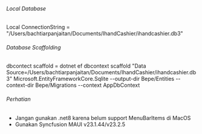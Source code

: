 ﻿###### Local Database
Local ConnectionString = "/Users/bachtiarpanjaitan/Documents/IhandCashier/ihandcashier.db3"
###### Database Scaffolding 
dbcontect scaffold = dotnet ef dbcontext scaffold "Data Source=/Users/bachtiarpanjaitan/Documents/IhandCashier/ihandcashier.db3" Microsoft.EntityFrameworkCore.Sqlite --output-dir Bepe/Entities --context-dir Bepe/Migrations --context AppDbContext
###### Perhatian
- Jangan gunakan .net8 karena belum support MenuBarItems di MacOS
- Gunakan Syncfusion MAUI v23.1.44/v23.2.5
